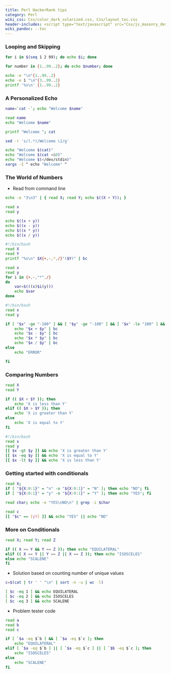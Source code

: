 ```yaml
---
title: Perl HackerRank tips
category: Perl
wiki_css: Css/color_dark_solarized.css, Css/layout_toc.css
header-includes: <script type="text/javascript" src="Css/js_masonry_desandro.js"></script>
wiki_pandoc: --toc
---
```



### Looping and Skipping

```sh
for i in $(seq 1 2 99); do echo $i; done
```

```sh
for number in {1..99..2}; do echo $number; done
```

```sh
echo -e "\n"{1..99..2}
echo -e 1 "\n"{3..99..2}
printf '%s\n' {1..99..2}
```

### A Personalized Echo

```sh
name=`cat -`; echo "Welcome $name"
```

```sh
read name
echo "Welcome $name"
```

```sh
printf "Welcome "; cat
```

```sh
sed -r 's/(.*)/Welcome \1/g'
```

```sh
echo "Welcome $(cat)"
echo "Welcome $(cat <&0)"
echo "Welcome $(</dev/stdin)"
xargs -I ^ echo "Welcome" ^
```

### The World of Numbers

* Read from command line

```sh
echo -e "3\n3" | { read X; read Y; echo $((X + Y)); } 
```

```sh
read x
read y

echo $((x + y))
echo $((x - y))
echo $((x * y))
echo $((x / y))
```

```sh
#!/bin/bash
read X
read Y
printf "%s\n" $X{+,-,*,/}"($Y)" | bc
```

```sh
read x
read y
for i in {+,-,"*",/}
do
    var=$(((x)$i(y)))
    echo $var
done
```

```sh
#!/bin/bash
read x
read y

if [ "$x" -ge "-100" ] && [ "$y" -ge "-100" ] && [ "$x" -le "100" ] && [ "$y" -le "100" ] && [ "$y" -ne "0" ]; then
	echo "$x + $y" | bc
	echo "$x - $y" | bc
	echo "$x * $y" | bc
	echo "$x / $y" | bc
else
	echo "ERROR"

fi
```


### Comparing Numbers

```sh
read X
read Y

if (( $X < $Y )); then
    echo 'X is less than Y'
elif (( $X > $Y )); then
    echo 'X is greater than Y'
else 
    echo 'X is equal to Y'
fi
```

```sh
#!/bin/bash
read x
read y
[[ $x -gt $y ]] && echo 'X is greater than Y'
[[ $x -eq $y ]] && echo 'X is equal to Y'
[[ $x -lt $y ]] && echo 'X is less than Y'
```


### Getting started with conditionals

```sh
read X;
if [ "${X:0:1}" = "n" -o "${X:0:1}" = "N" ]; then echo "NO"; fi
if [ "${X:0:1}" = "y" -o "${X:0:1}" = "Y" ]; then echo "YES"; fi
```

```sh
read char; echo -e "YES\nNO\n" | grep -i $char
```

```sh
read c
[[ "$c" == [yY] ]] && echo "YES" || echo "NO"
```


### More on Conditionals

```sh
read X; read Y; read Z

if (( X == Y && Y == Z )); then echo "EQUILATERAL"
elif (( X == Y || Y == Z || X == Z )); then echo "ISOSCELES"
else echo "SCALENE"
fi
```

* Solution based on counting number of unique values

```sh
c=$(cat | tr ' ' "\n" | sort -n -u | wc -l)

[ $c -eq 1 ] && echo EQUILATERAL
[ $c -eq 2 ] && echo ISOSCELES
[ $c -eq 3 ] && echo SCALENE
```

* Problem tester code

```sh
read a
read b
read c

if [ `$a -eq $`b ] && [ `$a -eq $`c ]; then
    echo "EQUILATERAL"
elif [ `$a -eq $`b ] || [ `$a -eq $`c ] || [ `$b -eq $`c ]; then
    echo "ISOSCELES"
else
    echo "SCALENE"
fi
```


### 
